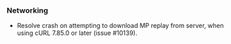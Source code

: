 ### Networking
   * Resolve crash on attempting to download MP replay from server, when using cURL 7.85.0 or later (issue #10139).
